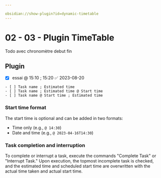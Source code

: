 ```yaml
---

obsidian://show-plugin?id=dynamic-timetable
---
```

# 02 - 03 - Plugin TimeTable

Todo avec chronomètre debut fin

## Plugin

- [x] essai @ 15:10 ; 15:20 ✅ 2023-08-20

```
- [ ] Task name ; Estimated time
- [ ] Task name ; Estimated time @ Start time
- [ ] Task name @ Start time ; Estimated time
```


### Start time format

The start time is optional and can be added in two formats:

- Time only (e.g., `@ 14:30`)
- Date and time (e.g., `@ 2023-04-16T14:30`)

### Task completion and interruption

To complete or interrupt a task, execute the commands "Complete Task" or "Interrupt Task." Upon execution, the topmost incomplete task is checked, and the estimated time and scheduled start time are overwritten with the actual time taken and actual start time.